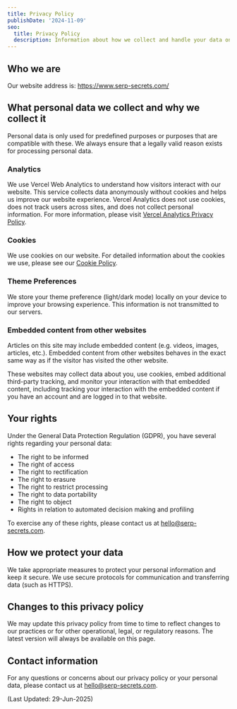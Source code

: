 ```yaml
---
title: Privacy Policy
publishDate: '2024-11-09'
seo:
  title: Privacy Policy
  description: Information about how we collect and handle your data on our website.
---
```


## Who we are

Our website address is: https://www.serp-secrets.com/

## What personal data we collect and why we collect it

Personal data is only used for predefined purposes or purposes that are compatible with these. We always ensure that a legally valid reason exists for processing personal data.

### Analytics

We use Vercel Web Analytics to understand how visitors interact with our website. This service collects data anonymously without cookies and helps us improve our website experience. Vercel Analytics does not use cookies, does not track users across sites, and does not collect personal information. For more information, please visit [Vercel Analytics Privacy Policy](https://vercel.com/docs/analytics/privacy-policy).

### Cookies

We use cookies on our website. For detailed information about the cookies we use, please see our [Cookie Policy](/cookie-policy/).

### Theme Preferences

We store your theme preference (light/dark mode) locally on your device to improve your browsing experience. This information is not transmitted to our servers.

### Embedded content from other websites

Articles on this site may include embedded content (e.g. videos, images, articles, etc.). Embedded content from other websites behaves in the exact same way as if the visitor has visited the other website.

These websites may collect data about you, use cookies, embed additional third-party tracking, and monitor your interaction with that embedded content, including tracking your interaction with the embedded content if you have an account and are logged in to that website.

## Your rights

Under the General Data Protection Regulation (GDPR), you have several rights regarding your personal data:

- The right to be informed
- The right of access
- The right to rectification
- The right to erasure
- The right to restrict processing
- The right to data portability
- The right to object
- Rights in relation to automated decision making and profiling

To exercise any of these rights, please contact us at [hello@serp-secrets.com](mailto:hello@serp-secrets.com).

## How we protect your data

We take appropriate measures to protect your personal information and keep it secure. We use secure protocols for communication and transferring data (such as HTTPS).

## Changes to this privacy policy

We may update this privacy policy from time to time to reflect changes to our practices or for other operational, legal, or regulatory reasons. The latest version will always be available on this page.

## Contact information

For any questions or concerns about our privacy policy or your personal data, please contact us at [hello@serp-secrets.com](mailto:hello@serp-secrets.com).

<p class="text-sm text-muted">(Last Updated: 29-Jun-2025)</p>